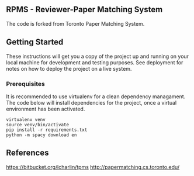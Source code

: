 RPMS - Reviewer-Paper Matching System
----

The code is forked from Toronto Paper Matching System. 

## Getting Started
These instructions will get you a copy of the project up and running on your local machine 
for development and testing purposes. See deployment for notes on how to deploy the project on a live system.

### Prerequisites
It is recommended to use virtualenv for a clean dependency managament. The code below will
install dependencies for the project, once a virtual environment has been activated.

```
virtualenv venv
source venv/bin/activate
pip install -r requirements.txt
python -m spacy download en
```



References
----------

https://bitbucket.org/lcharlin/tpms
http://papermatching.cs.toronto.edu/

